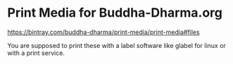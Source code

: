 # Print Media for Buddha-Dharma.org
https://bintray.com/buddha-dharma/print-media/print-media#files

You are supposed to print these with a label software like glabel for linux or with a print service.
